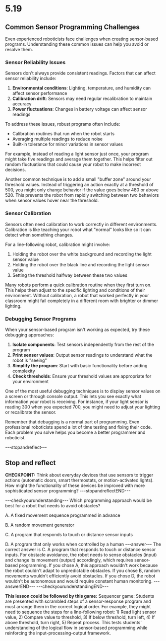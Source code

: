 # 5.19
## **Common Sensor Programming Challenges**

Even experienced roboticists face challenges when creating sensor-based programs. Understanding these common issues can help you avoid or resolve them.

### **Sensor Reliability Issues**

Sensors don't always provide consistent readings. Factors that can affect sensor reliability include:

1. **Environmental conditions**: Lighting, temperature, and humidity can affect sensor performance
2. **Calibration drift**: Sensors may need regular recalibration to maintain accuracy
3. **Power fluctuations**: Changes in battery voltage can affect sensor readings

To address these issues, robust programs often include:
- Calibration routines that run when the robot starts
- Averaging multiple readings to reduce noise
- Built-in tolerance for minor variations in sensor values

For example, instead of reading a light sensor just once, your program might take five readings and average them together. This helps filter out random fluctuations that could cause your robot to make incorrect decisions.

Another common technique is to add a small "buffer zone" around your threshold values. Instead of triggering an action exactly at a threshold of 500, you might only change behavior if the value goes below 480 or above 520. This prevents the robot from rapidly switching between two behaviors when sensor values hover near the threshold.

### **Sensor Calibration**

Sensors often need calibration to work correctly in different environments. Calibration is like teaching your robot what "normal" looks like so it can detect when something changes.

For a line-following robot, calibration might involve:
1. Holding the robot over the white background and recording the light sensor value
2. Holding the robot over the black line and recording the light sensor value
3. Setting the threshold halfway between these two values

Many robots perform a quick calibration routine when they first turn on. This helps them adjust to the specific lighting and conditions of their environment. Without calibration, a robot that worked perfectly in your classroom might fail completely in a different room with brighter or dimmer lighting.

### **Debugging Sensor Programs**

When your sensor-based program isn't working as expected, try these debugging approaches:

1. **Isolate components**: Test sensors independently from the rest of the program
2. **Print sensor values**: Output sensor readings to understand what the robot is "seeing"
3. **Simplify the program**: Start with basic functionality before adding complexity
4. **Check thresholds**: Ensure your threshold values are appropriate for your environment

One of the most useful debugging techniques is to display sensor values on a screen or through console output. This lets you see exactly what information your robot is receiving. For instance, if your light sensor is reading 300 when you expected 700, you might need to adjust your lighting or recalibrate the sensor.

Remember that debugging is a normal part of programming. Even professional roboticists spend a lot of time testing and fixing their code. Each problem you solve helps you become a better programmer and roboticist.

---stopandreflect---
## Stop and reflect

**CHECKPOINT:** Think about everyday devices that use sensors to trigger actions (automatic doors, smart thermostats, or motion-activated lights). How might the functionality of these devices be improved with more sophisticated sensor programming?
---stopandreflectEND---

---checkyourunderstanding---
Which programming approach would be best for a robot that needs to avoid obstacles?

A. A fixed movement sequence programmed in advance

B. A random movement generator

C. A program that responds to touch or distance sensor inputs

D. A program that only works when controlled by a human
---answer---
The correct answer is C. A program that responds to touch or distance sensor inputs. For obstacle avoidance, the robot needs to sense obstacles (input) and change its movement (output) accordingly, which requires sensor-based programming. If you chose A, this approach wouldn't work because the robot couldn't adapt to unpredictable obstacles. If you chose B, random movements wouldn't efficiently avoid obstacles. If you chose D, the robot wouldn't be autonomous and would require constant human monitoring.
---answerEND---
---checkyourunderstandingEND---

**This lesson could be followed by this game:**
Sequencer game: Students are presented with scrambled steps of a sensor-response program and must arrange them in the correct logical order. For example, they might need to sequence the steps for a line-following robot: 1) Read light sensor value, 2) Compare value to threshold, 3) If below threshold, turn left, 4) If above threshold, turn right, 5) Repeat process. This tests students' understanding of the logical flow in sensor-based programming while reinforcing the input-processing-output framework.